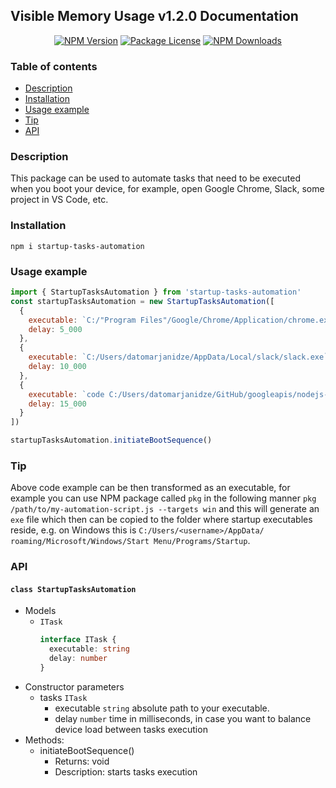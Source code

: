 ## Visible Memory Usage v1.2.0 Documentation

<p align="center">
  <a href="https://www.npmjs.com/package/startup-tasks-automation" target="_blank"><img src="https://img.shields.io/npm/v/startup-tasks-automation.svg" alt="NPM Version" /></a>
  <a href="https://www.npmjs.com/package/startup-tasks-automation" target="_blank"><img src="https://img.shields.io/npm/l/startup-tasks-automation.svg" alt="Package License" /></a>
  <a href="https://www.npmjs.com/package/startup-tasks-automation" target="_blank"><img src="https://img.shields.io/npm/dm/startup-tasks-automation.svg" alt="NPM Downloads" /></a>
</p>

### Table of contents

- [Description](#Description)
- [Installation](#Installation)
- [Usage example](#Usage-example)
- [Tip](#Tip)
- [API](#API)

### Description

This package can be used to automate tasks that need to be executed when
you boot your device, for example, open Google Chrome, Slack, some
project in VS Code, etc.

### Installation

```console
npm i startup-tasks-automation
```

### Usage example

```javascript
import { StartupTasksAutomation } from 'startup-tasks-automation'
const startupTasksAutomation = new StartupTasksAutomation([
  {
    executable: `C:/"Program Files"/Google/Chrome/Application/chrome.exe`,
    delay: 5_000
  },
  {
    executable: `C:/Users/datomarjanidze/AppData/Local/slack/slack.exe`,
    delay: 10_000
  },
  {
    executable: `code C:/Users/datomarjanidze/GitHub/googleapis/nodejs-storage`,
    delay: 15_000
  }
])

startupTasksAutomation.initiateBootSequence()
```

### Tip

Above code example can be then transformed as an executable, for example
you can use NPM package called `pkg` in the following manner `pkg
/path/to/my-automation-script.js --targets win` and this will generate
an `exe` file which then can be copied to the folder where startup
executables reside, e.g. on Windows this is `C:/Users/<username>/AppData/
roaming/Microsoft/Windows/Start Menu/Programs/Startup`.

### API

#### `class StartupTasksAutomation`

- Models
  - `ITask`
    ```ts
    interface ITask {
      executable: string
      delay: number
    }
    ```
- Constructor parameters
  - tasks `ITask`
    - executable `string` absolute path to your executable.
    - delay `number` time in milliseconds, in case you want to balance
      device load between tasks execution
- Methods:
  - initiateBootSequence()
    - Returns: void
    - Description: starts tasks execution
